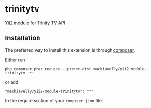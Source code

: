 # trinitytv
Yii2 module for Trinity TV API


Installation
------------

The preferred way to install this extension is through [composer](http://getcomposer.org/download/).

Either run

```
php composer.phar require --prefer-dist mackiavelly/yii2-module-trinitytv "*"
```

or add

```
"mackiavelly/yii2-module-trinitytv": "*"
```

to the require section of your `composer.json` file.
